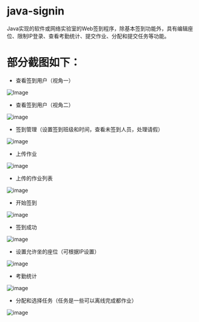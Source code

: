 # java-signin
Java实现的软件或网络实验室的Web签到程序，除基本签到功能外，具有编辑座位、限制IP登录、查看考勤统计、提交作业、分配和提交任务等功能。

# 部分截图如下：
- 查看签到用户（视角一）

![Image](https://raw.githubusercontent.com/mikemelon/java-signin/master/screenshots/sigin_view1.png)

- 查看签到用户（视角二）

![image](https://raw.githubusercontent.com/mikemelon/java-signin/master/screenshots/signin_view2.jpg)

- 签到管理（设置签到班级和时间，查看未签到人员，处理请假）

![image](https://raw.githubusercontent.com/mikemelon/java-signin/master/screenshots/signin_manage.jpg)

- 上传作业

![image](https://raw.githubusercontent.com/mikemelon/java-signin/master/screenshots/signin_assignment1.jpg)

- 上传的作业列表

![image](https://raw.githubusercontent.com/mikemelon/java-signin/master/screenshots/signin_assignment2.jpg)

- 开始签到

![image](https://raw.githubusercontent.com/mikemelon/java-signin/master/screenshots/signin_main.jpg)

- 签到成功

![image](https://raw.githubusercontent.com/mikemelon/java-signin/master/screenshots/signin_login_ok.jpg)

- 设置允许坐的座位（可根据IP设置）

![image](https://raw.githubusercontent.com/mikemelon/java-signin/master/screenshots/signin_set_seats.jpg)

- 考勤统计

![image](https://raw.githubusercontent.com/mikemelon/java-signin/master/screenshots/signin_stats.jpg)

- 分配和选择任务（任务是一些可以离线完成都作业）

![image](https://raw.githubusercontent.com/mikemelon/java-signin/master/screenshots/signin_task1.jpg)



